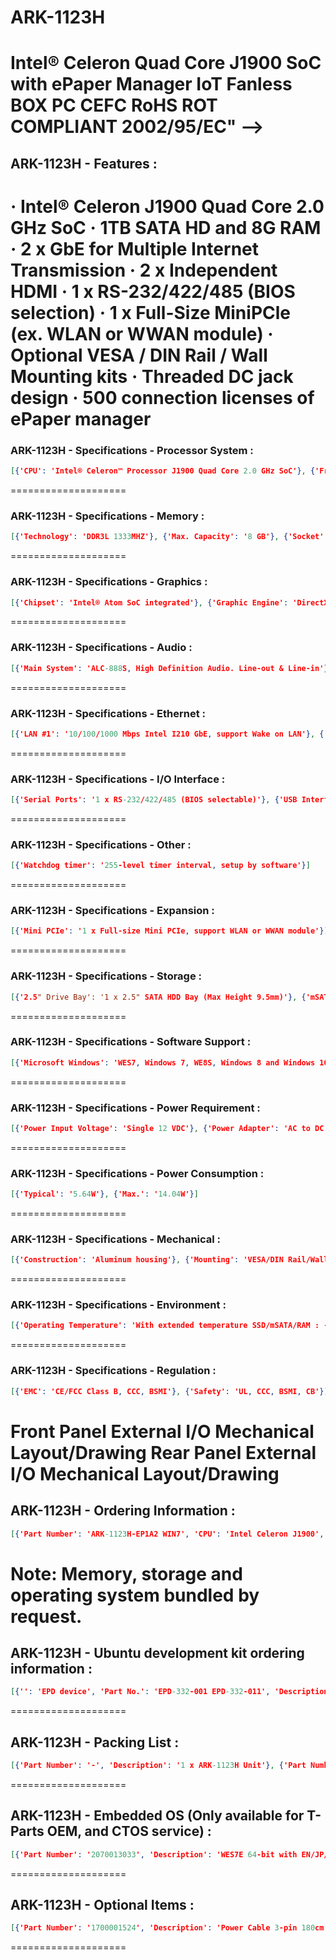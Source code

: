 # ARK-1123H
Intel® Celeron Quad Core J1900 SoC with ePaper Manager IoT Fanless BOX PC
CEFC RoHS ROT COMPLIANT 2002/95/EC" -->
====================
## ARK-1123H - Features :
· Intel® Celeron J1900 Quad Core 2.0 GHz SoC
· 1TB SATA HD and 8G RAM
· 2 x GbE for Multiple Internet Transmission
· 2 x Independent HDMI
· 1 x RS-232/422/485 (BIOS selection)
· 1 x Full-Size MiniPCle (ex. WLAN or WWAN module)
· Optional VESA / DIN Rail / Wall Mounting kits
· Threaded DC jack design
· 500 connection licenses of ePaper manager
====================
### ARK-1123H - Specifications - Processor System :
```json
[{'CPU': 'Intel® Celeron™ Processor J1900 Quad Core 2.0 GHz SoC'}, {'Frequency': '2.0 GHz (Up to 2.41 GHz w/ burst frequency enabled)'}, {'L2 Cache': '2 MB'}, {'BIOS': 'AMI EFI 64 Mbit (Default BIOS is supported for 64-bit OS installation, BIOS for 32-bit OS is supported by project)'}]
```
====================
### ARK-1123H - Specifications - Memory :
```json
[{'Technology': 'DDR3L 1333MHZ'}, {'Max. Capacity': '8 GB'}, {'Socket': '1 x 204-pin SO-DIMM'}]
```
====================
### ARK-1123H - Specifications - Graphics :
```json
[{'Chipset': 'Intel® Atom SoC integrated'}, {'Graphic Engine': 'DirectX* 11.1, OGL 3.0, OCL 1.1, OGL ES 2.0'}, {'': 'Encode: H264, MPEG2/4, VC1, WMV9 Decode: H264, MPEG2'}, {'HDMI': '2 x Lockable HDMI connector, support up to 1920 x 1080 at 60Hz (2nd HDMI w/o audio function by Intel limitation)'}]
```
====================
### ARK-1123H - Specifications - Audio :
```json
[{'Main System': 'ALC-888S, High Definition Audio. Line-out & Line-in'}]
```
====================
### ARK-1123H - Specifications - Ethernet :
```json
[{'LAN #1': '10/100/1000 Mbps Intel I210 GbE, support Wake on LAN'}, {'LAN #2': '10/100/1000 Mbps Intel I210 GbE, support Wake on LAN'}]
```
====================
### ARK-1123H - Specifications - I/O Interface :
```json
[{'Serial Ports': '1 x RS-232/422/485 (BIOS selectable)'}, {'USB Interface': '2 x USB 2.0 & 1 x USB3.0'}]
```
====================
### ARK-1123H - Specifications - Other :
```json
[{'Watchdog timer': '255-level timer interval, setup by software'}]
```
====================
### ARK-1123H - Specifications - Expansion :
```json
[{'Mini PCIe': '1 x Full-size Mini PCIe, support WLAN or WWAN module'}]
```
====================
### ARK-1123H - Specifications - Storage :
```json
[{'2.5" Drive Bay': '1 x 2.5" SATA HDD Bay (Max Height 9.5mm)'}, {'mSATA': '1 x Half-size mPCIe (Suggest to assembly by CTOS or T-Part due to complex installation)'}]
```
====================
### ARK-1123H - Specifications - Software Support :
```json
[{'Microsoft Windows': 'WES7, Windows 7, WE8S, Windows 8 and Windows 10'}, {'Linux': 'Support (by Project)'}]
```
====================
### ARK-1123H - Specifications - Power Requirement :
```json
[{'Power Input Voltage': 'Single 12 VDC'}, {'Power Adapter': 'AC to DC, DC12 V/3 A, 36 W with threaded design'}]
```
====================
### ARK-1123H - Specifications - Power Consumption :
```json
[{'Typical': '5.64W'}, {'Max.': '14.04W'}]
```
====================
### ARK-1123H - Specifications - Mechanical :
```json
[{'Construction': 'Aluminum housing'}, {'Mounting': 'VESA/DIN Rail/Wall Mounting Kits (Optional)'}, {'Dimensions (W x H x D)': '133.8 x 43.1 × 94.2mm (5.27"x1.7"x3.71")'}, {'Weight': '0.8kg'}]
```
====================
### ARK-1123H - Specifications - Environment :
```json
[{'Operating Temperature': 'With extended temperature SSD/mSATA/RAM : - 20 ~ 60° C with 0.7m/s air flow With standard temperature HDD/SSD/mSATA/RAM peripherals:0 ~ 40° C with 0.7m/s air flow'}, {'Storage Temperature': '-40~85° C (-40~185° F)'}, {'Relative Humidity': '95% @ 40° C (non-condensing)'}, {'Vibration During Operation': 'With mSATA/SSD: 3 Grms, IEC 60068-2-64, random, 5 ~ 500 Hz, 1 hr/axis With HDD: 0.5Grms, IEC 60068-2-64, random, 5~500Hz, 3 axes, 1hr/axis'}, {'Shock During Operation': 'With mSATA/SSD: 30 G, IEC 60068-2-27, half sine, 11 ms duration With HDD: 10G, IEC 60068-2-27, half sine, 11 ms duration'}]
```
====================
### ARK-1123H - Specifications - Regulation :
```json
[{'EMC': 'CE/FCC Class B, CCC, BSMI'}, {'Safety': 'UL, CCC, BSMI, CB'}]
```
Front Panel External I/O Mechanical Layout/Drawing
Rear Panel External I/O Mechanical Layout/Drawing
====================
## ARK-1123H - Ordering Information :
```json
[{'Part Number': 'ARK-1123H-EP1A2 WIN7', 'CPU': 'Intel Celeron J1900', 'RAM': '8GB', 'HDMI': '2', 'GbE': '2', 'USB 2.0': '2', 'USB 3.0': '1', 'RS-232/422/485': '1', 'Audio': 'Line in Line out', 'MiniPCIe': '1 Full size', '2.5" HDD bay': '1TB', 'mSATA': '1 (H/S)', 'Operating Temperature': '-20~60° C'}, {'Part Number': 'ARK-1123H-EP2A2 Ubuntu 18.4', 'CPU': '', 'RAM': '', 'HDMI': '', 'GbE': '', 'USB 2.0': '', 'USB 3.0': '', 'RS-232/422/485': '', 'Audio': '', 'MiniPCIe': '', '2.5" HDD bay': '', 'mSATA': '', 'Operating Temperature': ''}]
```
Note: Memory, storage and operating system bundled by request.
====================
## ARK-1123H - Ubuntu development kit ordering information :
```json
[{'': 'EPD device', 'Part No.': 'EPD-332-001 EPD-332-011', 'Description': '5.6" Wireless ePaper display device solution in 2.4G'}, {'': 'Router', 'Part No.': 'WISE-3240IOS-41A1E', 'Description': 'Wireless EPD 2.4G WiFi Network IoT Router in industrial grade for Europe'}, {'': 'Router', 'Part No.': 'WISE-3240IOS-41A1J', 'Description': 'Wireless EPD 2.4G WiFi Network IoT Router in industrial grade for Japan'}, {'': 'Router', 'Part No.': 'WISE-3240IOS-41A1N', 'Description': 'Wireless EPD 2.4G WiFi Network IoT Router in industrial grade for North America'}, {'': 'Router', 'Part No.': 'WISE-3240IOS-41A1T', 'Description': 'Wireless EPD 2.4G WiFi Network IoT Router in industrial grade for Taiwan'}, {'': 'Router', 'Part No.': 'WISE-3240IOS-41A1C', 'Description': 'Wireless EPD 2.4G WiFi Network IoT Router in industrial grade for China'}, {'': 'Router', 'Part No.': 'WISE-3240IOS-41B1E', 'Description': 'Wireless EPD 2.4G WiFi Network IoT Router in commercial grade for Europe'}, {'': 'Router', 'Part No.': 'WISE-3240IOS-41B1T', 'Description': 'Wireless EPD 2.4G WiFi Network IoT Router in commercial grade for Taiwan'}, {'': 'ePaper manager', 'Part No.': 'ARK-1123H-EP2A2 for Entry', 'Description': 'Ubuntu 18.4/128G SSD/8G RAM and build in ePaper Manager Software with 500 device licenses'}, {'': 'ePaper manager', 'Part No.': 'ARK-2250L-EP1A2 for Enterprise', 'Description': 'Ubuntu 18.4/1T HD/16G RAM and build in ePaper Manager Software with 500 device licenses'}]
```
====================
## ARK-1123H - Packing List :
```json
[{'Part Number': '-', 'Description': '1 x ARK-1123H Unit'}, {'Part Number': '-', 'Description': '1 x User Manual (Simplified Chinese)'}, {'Part Number': '96PSA-A36W12W7', 'Description': '1 x AC to DC adapter DC 12V/3A 36W, -20 ~ 60° C'}]
```
====================
## ARK-1123H - Embedded OS (Only available for T-Parts OEM, and CTOS service) :
```json
[{'Part Number': '2070013033', 'Description': 'WES7E 64-bit with EN/JP/TC/SC (OS size around 11G)'}, {'Part Number': '2070013371', 'Description': 'WE8S 64-bit with EN/JP/TC/SC (OS size around 13G)'}, {'Part Number': '2070014792', 'Description': 'WIN10 IoT LTSB_x64_Eng'}, {'Part Number': '2070014334', 'Description': 'Win10 IoT Core_x32 V10.1.10586.0 EN'}, {'Part Number': '2070014369', 'Description': 'IDP-WR3.1_x64 V1.0.1 EN'}]
```
====================
## ARK-1123H - Optional Items :
```json
[{'Part Number': '1700001524', 'Description': 'Power Cable 3-pin 180cm, USA type'}, {'Part Number': '170203183C', 'Description': 'Power Cable 3-pin 180cm, Europe type'}, {'Part Number': '170203180A', 'Description': 'Power Cable 3-pin 180cm, UK type'}, {'Part Number': '1700008921', 'Description': 'Power Cable 3-pin PSE Mark 183cm'}, {'Part Number': 'AMK-V003E', 'Description': 'ARK-112X series VESA mounting kit'}, {'Part Number': 'AMK-R001E', 'Description': 'ARK-112X series DIN-rail mounting kit'}, {'Part Number': 'AMK-W001E', 'Description': 'ARK-112X series Wall mounting kit'}, {'Part Number': '1700023855-01', 'Description': '1M lockable HDMI cable'}, {'Part Number': '1700023856-01', 'Description': '3M lockable HDMI cable'}, {'Part Number': 'AMO-WIFI08E', 'Description': 'WIFI802.11a/b/g/n, Atheros AR9462,2T2R'}]
```
====================
